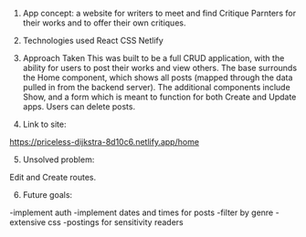 

1. App concept: a website for writers to meet and find Critique Parnters for their works and to offer their own critiques.   


2. Technologies used
    React
    CSS
    Netlify



3. Approach Taken
    This was built to be a full CRUD application, with the ability for users to post their works and view others. 
    The base surrounds the Home component, which shows all posts (mapped through the data pulled in from the backend server). The additional components include Show, and a form which is meant to function for both Create and Update apps. 
    Users can delete posts. 


4. Link to site:

https://priceless-dijkstra-8d10c6.netlify.app/home

5. Unsolved problem:

Edit and Create routes. 

6. Future goals:

-implement auth
-implement dates and times for posts
-filter by genre
-extensive css
-postings for sensitivity readers